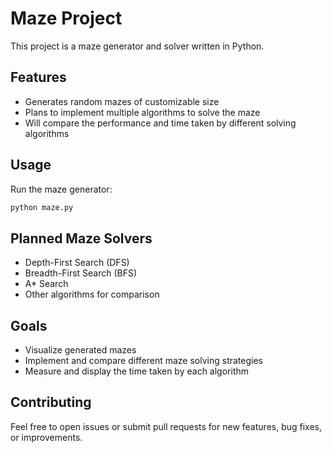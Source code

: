 # Maze Project

This project is a maze generator and solver written in Python.

## Features
- Generates random mazes of customizable size
- Plans to implement multiple algorithms to solve the maze
- Will compare the performance and time taken by different solving algorithms

## Usage
Run the maze generator:
```bash
python maze.py
```

## Planned Maze Solvers
- Depth-First Search (DFS)
- Breadth-First Search (BFS)
- A* Search
- Other algorithms for comparison

## Goals
- Visualize generated mazes
- Implement and compare different maze solving strategies
- Measure and display the time taken by each algorithm

## Contributing
Feel free to open issues or submit pull requests for new features, bug fixes, or improvements.